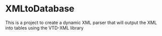 XMLtoDatabase
=============

This is a project to create a dynamic XML parser that will output the XML into tables using the VTD-XML library
